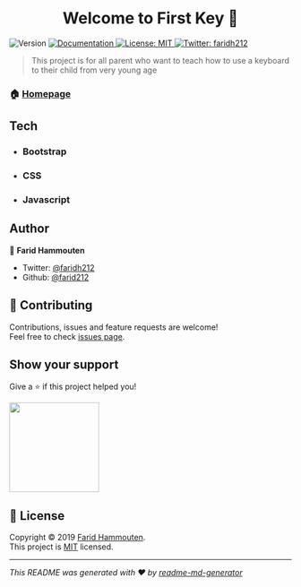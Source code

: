 <h1 align="center">Welcome to First Key 👋</h1>
<p>
  <img alt="Version" src="https://img.shields.io/badge/version-v 0.0.1-blue.svg?cacheSeconds=2592000" />
  <a href="na">
    <img alt="Documentation" src="https://img.shields.io/badge/documentation-yes-brightgreen.svg" target="_blank" />
  </a>
  <a href="na">
    <img alt="License: MIT" src="https://img.shields.io/badge/License-MIT-yellow.svg" target="_blank" />
  </a>
  <a href="https://twitter.com/faridh212">
    <img alt="Twitter: faridh212" src="https://img.shields.io/twitter/follow/faridh212.svg?style=social" target="_blank" />
  </a>
</p>

> This project is for all parent who want to teach how to use a keyboard to their child from very young age

### 🏠 [Homepage](na)

## Tech

- ### Bootstrap
- ### CSS
- ### Javascript


## Author

👤 **Farid Hammouten**

* Twitter: [@faridh212](https://twitter.com/faridh212)
* Github: [@farid212](https://github.com/farid212)

## 🤝 Contributing

Contributions, issues and feature requests are welcome!<br />Feel free to check [issues page](https://github.com/Farid212/firstkey/issues).

## Show your support

Give a ⭐️ if this project helped you!

<a href="#">
  <img src="https://c5.patreon.com/external/logo/become_a_patron_button@2x.png" width="160">
</a>

## 📝 License

Copyright © 2019 [Farid Hammouten](https://github.com/farid212).<br />
This project is [MIT](na) licensed.

***
_This README was generated with ❤️ by [readme-md-generator](https://github.com/kefranabg/readme-md-generator)_
